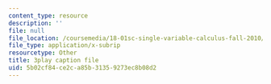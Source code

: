 ```yaml
---
content_type: resource
description: ''
file: null
file_location: /coursemedia/18-01sc-single-variable-calculus-fall-2010/5b02cf84ce2ca85b31359273ec8b08d2_-CsEPYeSBsg.srt
file_type: application/x-subrip
resourcetype: Other
title: 3play caption file
uid: 5b02cf84-ce2c-a85b-3135-9273ec8b08d2
---
```

